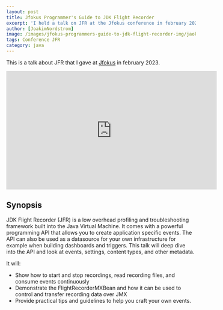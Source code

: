 ```yaml
---
layout: post
title: Jfokus Programmer's Guide to JDK Flight Recorder
excerpt: 'I held a talk on JFR at the Jfokus conference in february 2023'
author: [JoakimNordstrom]
image: /images/jfokus-programmers-guide-to-jdk-flight-recorder-img/jaokim-at-jfokus-thumb.png
tags: Conference JFR
category: java
---
```


This is a talk about JFR that I gave at <a href="http://www.jfokus.se">Jfokus</a> in february 2023.


<iframe width="560" height="315" src="https://www.youtube.com/embed/2gTcZgiX7IE?si=9GlSO_ZaNsxSYxDA" title="YouTube video player" frameborder="0" allow="accelerometer; autoplay; clipboard-write; encrypted-media; gyroscope; picture-in-picture; web-share" allowfullscreen></iframe>

## Synopsis
JDK Flight Recorder (JFR) is a low overhead profiling and troubleshooting framework built into the Java Virtual Machine. It comes with a powerful programming API that allows you to create application specific events. The API can also be used as a datasource for your own infrastructure for example when building dashboards and triggers. This talk will deep dive into the API and look at events, settings, content types, and other metadata. 

It will:

* Show how to start and stop recordings, read recording files, and consume events continuously
* Demonstrate the FlightRecorderMXBean and how it can be used to control and transfer recording data over JMX
* Provide practical tips and guidelines to help you craft your own events.


